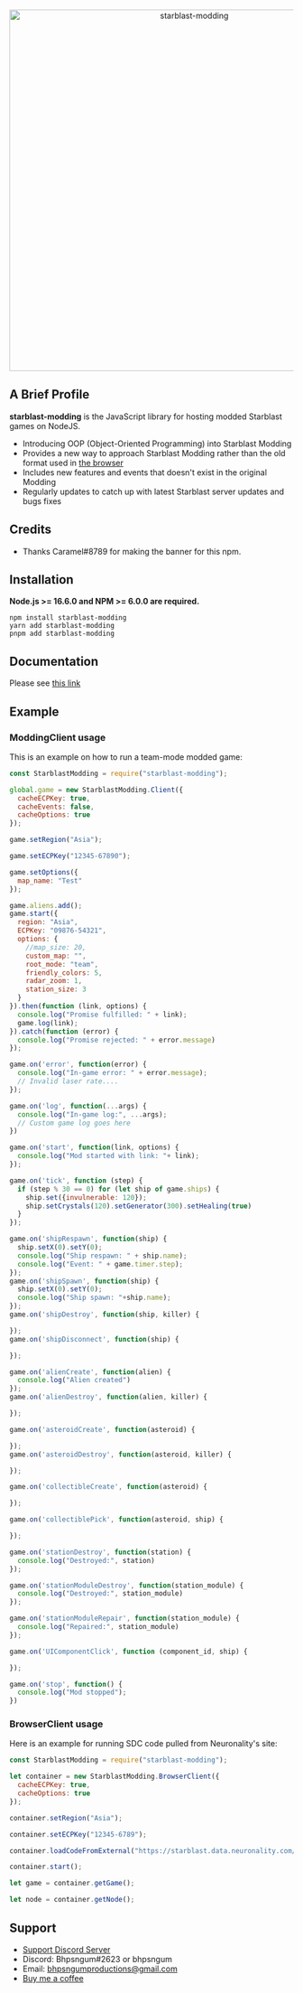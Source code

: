 <div align="center">
  <br />
  <p>
    <a href="https://bhpsngum.github.io/starblast/starblast-modding/"><img src="https://bhpsngum.github.io/starblast/starblast-modding/banner.png" width="640" alt="starblast-modding" /></a>
  </p>
</div>

## A Brief Profile
**starblast-modding** is the JavaScript library for hosting modded Starblast games on NodeJS.
* Introducing OOP (Object-Oriented Programming) into Starblast Modding
* Provides a new way to approach Starblast Modding rather than the old format used in [the browser](https://starblast.io/modding.html)
* Includes new features and events that doesn't exist in the original Modding
* Regularly updates to catch up with latest Starblast server updates and bugs fixes

## Credits
* Thanks Caramel#8789 for making the banner for this npm.

## Installation
**Node.js >= 16.6.0 and NPM >= 6.0.0 are required.**

```
npm install starblast-modding
yarn add starblast-modding
pnpm add starblast-modding
```

## Documentation
Please see [this link](https://bhpsngum.github.io/starblast/starblast-modding/)

## Example
### ModdingClient usage
This is an example on how to run a team-mode modded game:
```js
const StarblastModding = require("starblast-modding");

global.game = new StarblastModding.Client({
  cacheECPKey: true,
  cacheEvents: false,
  cacheOptions: true
});

game.setRegion("Asia");

game.setECPKey("12345-67890");

game.setOptions({
  map_name: "Test"
});

game.aliens.add();
game.start({
  region: "Asia",
  ECPKey: "09876-54321",
  options: {
    //map_size: 20,
    custom_map: "",
    root_mode: "team",
    friendly_colors: 5,
    radar_zoom: 1,
    station_size: 3
  }
}).then(function (link, options) {
  console.log("Promise fulfilled: " + link);
  game.log(link);
}).catch(function (error) {
  console.log("Promise rejected: " + error.message)
});

game.on('error', function(error) {
  console.log("In-game error: " + error.message);
  // Invalid laser rate....
});

game.on('log', function(...args) {
  console.log("In-game log:", ...args);
  // Custom game log goes here
})

game.on('start', function(link, options) {
  console.log("Mod started with link: "+ link);
});

game.on('tick', function (step) {
  if (step % 30 == 0) for (let ship of game.ships) {
    ship.set({invulnerable: 120});
    ship.setCrystals(120).setGenerator(300).setHealing(true)
  }
});

game.on('shipRespawn', function(ship) {
  ship.setX(0).setY(0);
  console.log("Ship respawn: " + ship.name);
  console.log("Event: " + game.timer.step);
});
game.on('shipSpawn', function(ship) {
  ship.setX(0).setY(0);
  console.log("Ship spawn: "+ship.name);
});
game.on('shipDestroy', function(ship, killer) {

});
game.on('shipDisconnect', function(ship) {

});

game.on('alienCreate', function(alien) {
  console.log("Alien created")
});
game.on('alienDestroy', function(alien, killer) {

});

game.on('asteroidCreate', function(asteroid) {

});
game.on('asteroidDestroy', function(asteroid, killer) {

});

game.on('collectibleCreate', function(asteroid) {

});

game.on('collectiblePick', function(asteroid, ship) {

});

game.on('stationDestroy', function(station) {
  console.log("Destroyed:", station)
});

game.on('stationModuleDestroy', function(station_module) {
  console.log("Destroyed:", station_module)
});

game.on('stationModuleRepair', function(station_module) {
  console.log("Repaired:", station_module)
});

game.on('UIComponentClick', function (component_id, ship) {

});

game.on('stop', function() {
  console.log("Mod stopped");
})
```
### BrowserClient usage
Here is an example for running SDC code pulled from Neuronality's site:
```js
const StarblastModding = require("starblast-modding");

let container = new StarblastModding.BrowserClient({
  cacheECPKey: true,
  cacheOptions: true
});

container.setRegion("Asia");

container.setECPKey("12345-6789");

container.loadCodeFromExternal("https://starblast.data.neuronality.com/mods/sdc.js");

container.start();

let game = container.getGame();

let node = container.getNode();
```

## Support
* [Support Discord Server](https://bhpsngum.github.io/redirect?id=starblast-modding_Discord_Support)
* Discord: Bhpsngum#2623 or bhpsngum
* Email: bhpsngumproductions@gmail.com
* [Buy me a coffee](https://www.buymeacoffee.com/bhpsngum)
